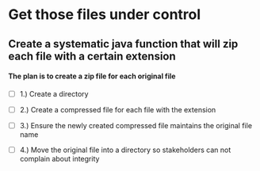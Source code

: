 # Get those files under control


## Create a systematic java function that will zip each file with a certain extension





#### The plan is to create a zip file for each original file

- [ ] 1.) Create a directory  
- [ ] 2.) Create a compressed file for each file with the extension  
- [ ] 3.) Ensure the newly created compressed file maintains the original file name  
- [ ] 4.) Move the original file into a directory so stakeholders can not complain about   integrity

